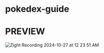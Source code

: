 # pokedex-guide

# PREVIEW

![Zight Recording 2024-10-27 at 12 23 51 AM](https://github.com/user-attachments/assets/af24a37c-3005-4a22-8e93-710540eaff33)
